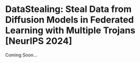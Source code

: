 # DataStealing: Steal Data from Diffusion Models in Federated Learning with Multiple Trojans [NeurIPS 2024]

Coming Soon...
